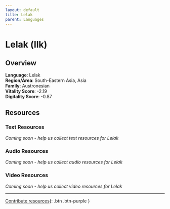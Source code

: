 ```yaml
---
layout: default
title: Lelak
parent: Languages
---
```


# Lelak (llk)

## Overview

**Language**: Lelak  
**Region/Area**: South-Eastern Asia, Asia  
**Family**: Austronesian  
**Vitality Score**: -2.19  
**Digitality Score**: -0.87  

## Resources

### Text Resources
*Coming soon - help us collect text resources for Lelak*

### Audio Resources
*Coming soon - help us collect audio resources for Lelak*

### Video Resources
*Coming soon - help us collect video resources for Lelak*

---

[Contribute resources](https://fairtrain.github.io/){: .btn .btn-purple }
